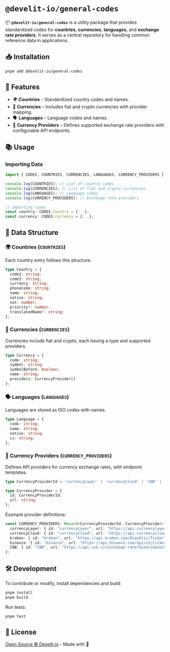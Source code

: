 # `@develit-io/general-codes`

📦 **`@develit-io/general-codes`** is a utility package that provides standardized codes for **countries**, **currencies**, **languages**, and **exchange rate providers**. It serves as a central repository for handling common reference data in applications.

## 📥 Installation

```sh
pnpm add @develit-io/general-codes
```

## 🚀 Features

- 🌍 **Countries** – Standardized country codes and names.
- 💱 **Currencies** – Includes fiat and crypto currencies with provider mapping.
- 🗣 **Languages** – Language codes and names.
- 🔗 **Currency Providers** – Defines supported exchange rate providers with configurable API endpoints.

## 📚 Usage

### Importing Data

```ts
import { CODES, COUNTRIES, CURRENCIES, LANGUAGES, CURRENCY_PROVIDERS } from "@develit-io/general-codes";

console.log(COUNTRIES); // List of country codes
console.log(CURRENCIES); // List of fiat and crypto currencies
console.log(LANGUAGES); // Language codes
console.log(CURRENCY_PROVIDERS); // Exchange rate providers

// Importing types
const country: CODES.Country = {...};
const currency: CODES.Currency = {...};
```

## 🔹 Data Structure

### 🌍 Countries (`COUNTRIES`)

Each country entry follows this structure:

```ts
type Country = {
  code2: string;
  code3: string;
  currency: string;
  phoneCode: string;
  name: string;
  native: string;
  vat: number;
  priority?: number;
  translatedName?: string;
};
```

### 💱 Currencies (`CURRENCIES`)

Currencies include fiat and crypto, each having a type and supported providers.

```ts
type Currency = {
  code: string;
  symbol: string;
  symbolBefore: boolean;
  name: string;
  providers: CurrencyProvider[]
};
```

### 🗣 Languages (`LANGUAGES`)

Languages are stored as ISO codes with names.

```ts
type Language = {
  code: string;
  name: string;
  native: string;
  cs: string;
};
```

### 🔗 Currency Providers (`CURRENCY_PROVIDERS`)

Defines API providers for currency exchange rates, with endpoint templates.

```ts
type CurrencyProviderId = 'currencyLayer' | 'currencyCloud' | 'CNB' | 'kraken' | 'binance';

type CurrencyProvider = {
  id: CurrencyProviderId;
  url: string;
};
```

Example provider definitions:

```ts
const CURRENCY_PROVIDERS: Record<CurrencyProviderId, CurrencyProvider> = {
  currencyLayer: { id: "currencyLayer", url: "https://api.currencylayer.com/live?access_key=YOUR_ACCESS_KEY&currencies={target}&source={base}" },
  currencyCloud: { id: "currencyCloud", url: "https://api.currencycloud.com/v2/rates/detailed?buy_currency={target}&sell_currency={base}" },
  kraken: { id: "kraken", url: "https://api.kraken.com/0/public/Ticker?pair={base}{target}" },
  binance: { id: "binance", url: "https://api.binance.com/api/v3/ticker/price?symbol={base}{target}" },
  CNB: { id: "CNB", url: "https://api.cnb.cz/exchange-rate?base={base}&target={target}" }
};
```

## 🛠 Development

To contribute or modify, install dependencies and build:

```sh
pnpm install
pnpm build
```

Run tests:

```sh
pnpm test
```

## 📄 License

[Open Source © Develit.io](./LICENSE.md) - Made with 💚